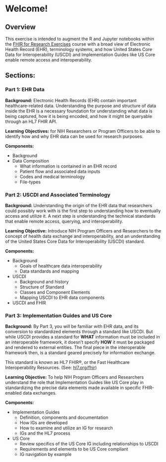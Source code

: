 # Welcome!

## Overview

This exercise is intended to augment the R and Jupyter notebooks within the [FHIR for Research Exercises](https://github.com/mitre/fhir-exercises) course with a broad view of Electronic Health Record (EHR), terminology systems, and how United States Core Data for Interoperability (USCDI) and Implementation Guides like US Core enable remote access and interoperability.

## Sections:

### Part 1: EHR Data

**Background:**  Electronic Health Records (EHR) contain important healthcare-related data. Understanding the purpose and structure of data inside the EHR is a necessary foundation for understanding what data is being captured, how it is being encoded, and how it might be queryable through an HL7 FHIR API.

**Learning Objectives:** for NIH Researchers or Program Officers to be able to identify how and why EHR data can be used for research purposes.


**Components:**

* Background
* Data Composition
  * What information is contained in an EHR record
  * Patient flow and associated data inputs
  * Codes and medical terminology
  * File-types

### Part 2: USCDI and Associated Terminology

**Background:** Understanding the origin of the EHR data that researchers could possibly work with is the first step to understanding how to eventually access and utilize it. A next step is understanding the technical standards that enable remote access, querying, and interoperability.

**Learning Objective:** Introduce NIH Program Officers and Researchers to the concept of health data exchange and interoperability, and an understanding of the United States Core Data for Interoperability (USCDI) standard. 

**Components:**

* Background
  * Goals of healthcare data interoperability
  * Data standards and mapping
* USCDI
  * Background and history
  * Structure of Standard
  * Classes and Component Elements
  * Mapping USCDI to EHR data components
* USCDI and FHIR


### Part 3: Implementation Guides and US Core

**Background:** By Part 3, you will be familiar with EHR data, and its conversion to standardized elements through a standard like USCDI. But while USCDI provides a standard for **WHAT** information must be included in an interoperable framework, it doesn’t specify **HOW** it must be packaged and rendered to external entities. The final piece in the interoperable framework then, is a standard geared precisely for information exchange. 

This standard is known as HL7 FHIR®, or the Fast Healthcare Interoperability Resources. (See:  [hl7.org/fhir](https://www.hl7.org/fhir/))

**Learning Objective:** To help NIH Program Officers and Researchers understand the role that Implementation Guides like US Core play in standardizing the precise data elements made available in specific FHIR-enabled data exchanges. 

**Components:**

* Implementation Guides
  * Definition, components and documentation
  * How IGs are developed
  * How to examine and utilize an IG for research
  * IGs and the HL7 process
* US Core
  * Review specifics of the US Core IG including relationships to USCDI
  * Requirements and elements to be US Core compliant
  * IG navigation by example
